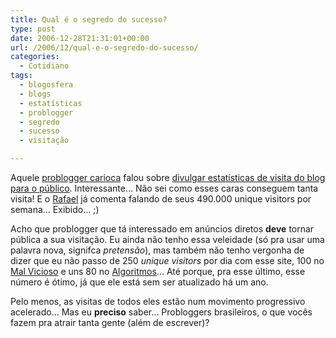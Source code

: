 ```yaml
---
title: Qual é o segredo do sucesso?
type: post
date: 2006-12-28T21:31:01+00:00
url: /2006/12/qual-e-o-segredo-do-sucesso/
categories:
  - Cotidiano
tags:
  - blogosfera
  - blogs
  - estatísticas
  - problogger
  - segredo
  - sucesso
  - visitação

---
```

Aquele [problogger carioca][1] falou sobre [divulgar estatísticas de visita do blog para o público][2]. Interessante… Não sei como esses caras conseguem tanta visita! E o [Rafael][3] já comenta falando de seus 490.000 unique visitors por semana… Exibido… ;)

Acho que problogger que tá interessado em anúncios diretos **deve** tornar pública a sua visitação. Eu ainda não tenho essa veleidade (só pra usar uma palavra nova, signifca _pretensão_), mas também não tenho vergonha de dizer que eu não passo de 250 _unique visitors_ por dia com esse site, 100 no [Mal Vicioso][4] e uns 80 no [Algoritmos][5]… Até porque, pra esse último, esse número é ótimo, já que ele está sem ser atualizado há um ano.

Pelo menos, as visitas de todos eles estão num movimento progressivo acelerado… Mas eu **preciso** saber… Probloggers brasileiros, o que vocês fazem pra atrair tanta gente (além de escrever)?

 [1]: http://www.carloscardoso.com/
 [2]: http://www.contraditorium.com/2006/12/28/se-bota-pra-fora-quer-se-mostrar-se-esconde-mascarado/
 [3]: http://novo-mundo.org/log/
 [4]: http://malvicioso.com/
 [5]: /categories/algoritmos/

